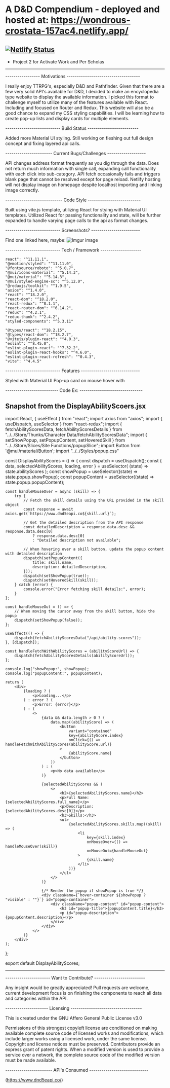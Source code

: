 # A D&D Compendium - deployed and hosted at: https://wondrous-crostata-157ac4.netlify.app/ 
[![Netlify Status](https://api.netlify.com/api/v1/badges/d1eeb56e-f20d-472b-991a-856539f74b86/deploy-status)](https://app.netlify.com/sites/wondrous-crostata-157ac4/deploys)
------------------------------------------------------------------
- Project 2 for Activate Work and Per Scholas
------------------------------------------------------------------
----------------- Motivations ------------------------------------

I really enjoy TTRPG's, especially D&D and Pathfinder. Given that there are a few very solid API's available for D&D, I decided to make an encyclopedia type website to display the available information. I picked this format to challenge myself to utilize many of the features available with React. Including and focused on Router and Redux. This website will also be a good chance to expand my CSS styling capabilities. I will be learning how to create pop-up lists and display cards for multiple elements. 

--------------------------- Build Status -------------------------

Added more Material UI styling. Still working on fleshing out full design concept and fixing layered api calls. 

----------------------- Current Bugs/Challenges -------------------

API changes address format frequently as you dig through the data. Does not return much information with single call, expanding call functionality with each click into sub-category. API fetch occasionally fails and triggers blank page that cannot be resolved except for page reload. 
Netlify hosting will not display image on homepage despite localhost importing and linking image correctly. 

---------------------------- Code Style --------------------------

Built using vite.js template, utilizing React for stying with Material UI templates. 
Utilized React for passing functionality and state, will be further expanded to handle varying page calls to the api as format changes. 

--------------------------- Screenshots? ------------------------

Find one linked here, maybe: ![Imgur image](https://imgur.com/a/g4WjnmW.jpg)


--------------------------- Tech / Framework --------------------


    react": "^11.11.1",
    "@emotion/styled": "^11.11.0",
    "@fontsource/roboto": "^5.0.7",
    "@mui/icons-material": "^5.14.3",
    "@mui/material": "^5.14.3",
    "@mui/styled-engine-sc": "^5.12.0",
    "@reduxjs/toolkit": "^1.9.5",
    "axios": "^1.4.0",
    "react": "^18.2.0",
    "react-dom": "^18.2.0",
    "react-redux": "^8.1.1",
    "react-router-dom": "^6.14.2",
    "redux": "^4.2.1",
    "redux-thunk": "^2.4.2",
    "styled-components": "^5.3.11"
  
    "@types/react": "^18.2.15",
    "@types/react-dom": "^18.2.7",
    "@vitejs/plugin-react": "^4.0.3",
    "eslint": "^8.45.0",
    "eslint-plugin-react": "^7.32.2",
    "eslint-plugin-react-hooks": "^4.6.0",
    "eslint-plugin-react-refresh": "^0.4.3",
    "vite": "^4.4.5"

    
--------------------------- Features -----------------------------

Styled with Material UI
Pop-up card on mouse hover with 

-------------------------- Code Ex: -------------------------------

Snapshot from the DisplayAbilityScoers.jsx
-------------------------------------------------------------------

import React, { useEffect } from "react";
import axios from "axios";
import { useDispatch, useSelector } from "react-redux";
import { fetchAbilityScoresData, fetchAbilityScoresDetails } from "../../Store/Thunks/Character Data/fetchAbilityScoresData";
import { setShowPopup, setPopupContent, setHoveredSkill } from "../../Store/Slices/Site Functions/popupSlice";
import Button from '@mui/material/Button';
import "../../Styles/popup.css"

const DisplayAbilityScores = () => {
    const dispatch = useDispatch();
    const { data, selectedAbilityScores, loading, error } = useSelector(
        (state) => state.abilityScores
    );
    const showPopup = useSelector((state) => state.popup.showPopup);
    const popupContent = useSelector((state) => state.popup.popupContent);

    const handleMouseOver = async (skill) => {
        try {
            // Fetch the skill details using the URL provided in the skill object
            const response = await axios.get(`https://www.dnd5eapi.co${skill.url}`);

            // Get the detailed description from the API response
            const detailedDescription = response.data.desc && response.data.desc[0]
                ? response.data.desc[0]
                : "Detailed description not available";

            // When hovering over a skill button, update the popup content with detailed description
            dispatch(setPopupContent({
                title: skill.name,
                description: detailedDescription,
            }));
            dispatch(setShowPopup(true));
            dispatch(setHoveredSkill(skill));
        } catch (error) {
            console.error("Error fetching skill details:", error);
        }
    };

    const handleMouseOut = () => {
        // When moving the cursor away from the skill button, hide the popup
        dispatch(setShowPopup(false));
    };

    useEffect(() => {
        dispatch(fetchAbilityScoresData("/api/ability-scores"));
    }, [dispatch]);

    const handleFetchWithAbilityScores = (abilityScoreUrl) => {
        dispatch(fetchAbilityScoresDetails(abilityScoreUrl));
    };

    console.log("showPopup:", showPopup);
    console.log("popupContent:", popupContent);

    return (
        <div>
            {loading ? (
                <p>Loading...</p>
            ) : error ? (
                <p>Error: {error}</p>
            ) : (
                <>
                    {data && data.length > 0 ? (
                        data.map((abilityScore) => (
                            <button
                                variant="contained"
                                key={abilityScore.index}
                                onClick={() => handleFetchWithAbilityScores(abilityScore.url)}
                            >
                                {abilityScore.name}
                            </button>
                        ))
                    ) : (
                        <p>No data available</p>
                    )}

                    {selectedAbilityScores && (
                        <>
                            <h2>{selectedAbilityScores.name}</h2>
                            <p>Full Name: {selectedAbilityScores.full_name}</p>
                            <p>Description: {selectedAbilityScores.desc[0]}</p>
                            <h3>Skills:</h3>
                            <ul>
                                {selectedAbilityScores.skills.map((skill) => (
                                    <li
                                        key={skill.index}
                                        onMouseOver={() => handleMouseOver(skill)}
                                        onMouseOut={handleMouseOut}
                                    >
                                        {skill.name}
                                    </li>
                                ))}
                            </ul>
                        </>
                    )}

                    {/* Render the popup if showPopup is true */}
                    <div className={`hover-container ${showPopup ? "visible" : ""}`} id="popup-container">
                        <div className="popup-content" id="popup-content">
                            <h3 id="popup-title">{popupContent.title}</h3>
                            <p id="popup-description">{popupContent.description}</p>
                        </div>
                    </div>
                </>
            )}
        </div>
    );
};

export default DisplayAbilityScores;

--------------------------------------------------------------------

---------------------- Want to Contribute? -------------------------

Any insight would be greatly appreciated! Pull requests are welcome, current development focus is on finishing the components to reach all data and categories within the API. 

--------------------- Licensing -----------------------------------

This is created under the GNU Affero General Public License v3.0

Permissions of this strongest copyleft license are conditioned on making available complete source code of licensed works and modifications, which include larger works using a licensed work, under the same license. Copyright and license notices must be preserved. Contributors provide an express grant of patent rights. When a modified version is used to provide a service over a network, the complete source code of the modified version must be made available.

----------------------- API's Consumed -----------------------------

(https://www.dnd5eapi.co/)
